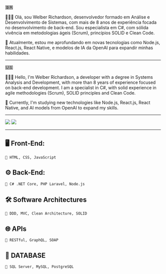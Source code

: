 <strong>🇧🇷</strong>
<p> 
  👨🏻‍💻 Olá, sou Welber Richardson, desenvolvedor formado em Análise e Desenvolvimento de Sistemas, com mais de 8 anos de experiência focada no desenvolvimento de back-end. Sou especialista em C#, com sólida vivência em metodologias ágeis (Scrum), princípios SOLID e Clean Code.<br>
  
  🚀 Atualmente, estou me aprofundando em novas tecnologias como Node.js, React.js, React Native, e modelos de IA da OpenAI para expandir minhas habilidades.
</p>

---

<strong>🇺🇸</strong>
<p>   
  👨🏻‍💻 Hello, I'm Welber Richardson, a developer with a degree in Systems Analysis and Development, with more than 8 years of experience focused on back-end development. I am a specialist in C#, with solid experience in agile methodologies (Scrum), SOLID principles and Clean Code.<br>
  
  🚀 Currently, I'm studying new technologies like Node.js, React.js, React Native, and AI models from OpenAI to expand my skills.
</p>

---

<p>
  <a href = "mailto:welberrichardson@gmail.com"><img src="https://img.shields.io/badge/-Gmail-%23DC143C?style=for-the-badge&logo=gmail&logoColor=white" target="_blank"></a>
  <a href="https://www.linkedin.com/in/welber-richardson" target="_blank"><img src="https://img.shields.io/badge/-LinkedIn-%230077B5?style=for-the-badge&logo=linkedin&logoColor=white" target="_blank"></a> 
</p>

---

## 🖥 Front-End:
    🔸 HTML, CSS, JavaScript

## ⚙️ Back-End:
    🔸 C# .NET Core, PHP Laravel, Node.js

## 🛠 Software Architectures  
    🔸 DDD, MVC, Clean Architecture, SOLID 

## 🌐 APIs
    🔸 RESTful, GraphQL, SOAP
    
## 🎲 DATABASE 
    🔸 SQL Server, MySQL, PostgreSQL

